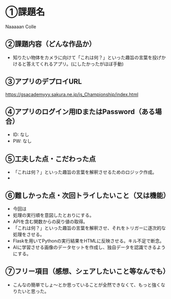 # ①課題名
Naaaaan Colle

## ②課題内容（どんな作品か）
- 知りたい物体をカメラに向けて「これは何？」といった趣旨の言葉を投げかけると答えてくれるアプリ。(にしたかったがほぼ手動)


## ③アプリのデプロイURL
https://gsacademyyy.sakura.ne.jp/js_Championship/index.html

## ④アプリのログイン用IDまたはPassword（ある場合）
- ID: なし
- PW: なし

## ⑤工夫した点・こだわった点
- 「これは何？」といった趣旨の言葉を解釈させるためのロジック作成。
- 
## ⑥難しかった点・次回トライしたいこと（又は機能）
- 今回は
- 処理の実行順を意図したとおりにする。
- APIを含む関数からの戻り値の取得。
- 「これは何？」といった趣旨の言葉を解釈させ、それをトリガーに逐次的な処理をさせる。
- Flaskを用いてPythonの実行結果をHTMLに反映させる。キル不足で断念。
- AIに学習させる画像のデータセットを作成し、独自データを認識できるようにする。

## ⑦フリー項目（感想、シェアしたいこと等なんでも）
- こんなの簡単でしょ～とか思っていることが全然できなくて、もっと強くなりたいと思った。
